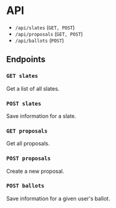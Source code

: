 # API

- `/api/slates` (`GET, POST`)
- `/api/proposals` (`GET, POST`)
- `/api/ballots` (`POST`)

## Endpoints

### `GET slates`
Get a list of all slates.

### `POST slates` 
Save information for a slate.

### `GET proposals`
Get all proposals.

### `POST proposals`
Create a new proposal.

### `POST ballots`
Save information for a given user's ballot.
